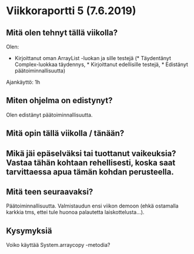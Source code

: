 
# Viikkoraportti 5 (7.6.2019)

## Mitä olen tehnyt tällä viikolla?

Olen:
* Kirjoittanut oman ArrayList -luokan ja sille testejä
(* Täydentänyt Complex-luokkaa täydennys, * Kirjoittanut edellisille testejä, * Edistänyt päätoiminnallisuutta)


Ajankäyttö: 1h

## Miten ohjelma on edistynyt?

Olen edistänyt päätoiminnallisuutta. 

## Mitä opin tällä viikolla / tänään?

## Mikä jäi epäselväksi tai tuottanut vaikeuksia? Vastaa tähän kohtaan rehellisesti, koska saat tarvittaessa apua tämän kohdan perusteella.

## Mitä teen seuraavaksi?

Päätoiminnallisuutta. Valmistaudun ensi viikon demoon (ehkä ostamalla karkkia tms, ettei tule huonoa palautetta laiskottelusta...). 

## Kysymyksiä

Voiko käyttää System.arraycopy -metodia?


